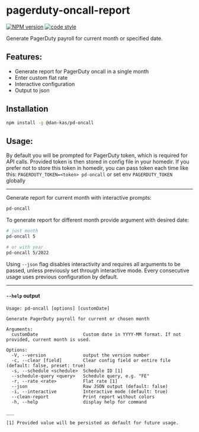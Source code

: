 # pagerduty-oncall-report

[![NPM version](https://img.shields.io/npm/v/@dan-kas/pd-oncall?color=374151&label=@dan-kas/pd-oncall)](https://github.com/dan-kas/pagerduty-oncall-report) 
[![code style](https://antfu.me/badge-code-style.svg)](https://github.com/antfu/eslint-config)

Generate PagerDuty payroll for current month or specified date.

## Features:

- Generate report for PagerDuty oncall in a single month
- Enter custom flat rate
- Interactive configuration
- Output to json

## Installation

```sh
npm install -g @dan-kas/pd-oncall
```

## Usage: 

By default you will be prompted for PagerDuty token, which is required for API calls. Provided token is then stored in config file in your homedir. If you prefer not to store this token in homedir, you can pass token each time like this: `PAGERDUTY_TOKEN=<token> pd-oncall` or set env `PAGERDUTY_TOKEN` globally

---

Generate report for current month with interactive prompts:

```bash
pd-oncall
```

To generate report for different month provide argument with desired date:

```bash
# just month
pd-oncall 5

# or with year
pd-oncall 5/2022
```

Using `--json` flag disables interactivity and requires all arguments to be passed, unless previously set through interactive mode. Every consecutive usage uses previous configuration by default.

---

#### `--help` output
```
Usage: pd-oncall [options] [customDate]

Generate PagerDuty payroll for current or chosen month

Arguments:
  customDate                 Custom date in YYYY-MM format. If not provided, current month is used.

Options:
  -V, --version              output the version number
  -c, --clear [field]        Clear config field or entire file (default: false, preset: true)
  -s, --schedule <schedule>  Schedule ID [1]
  --schedule-query <query>   Schedule query, e.g. "FE"
  -r, --rate <rate>          Flat rate [1]
  --json                     Raw JSON output (default: false)
  -i, --interactive          Interactive mode (default: true)
  --clean-report             Print report without colors
  -h, --help                 display help for command

___

[1] Provided value will be persisted as default for future usage.
```